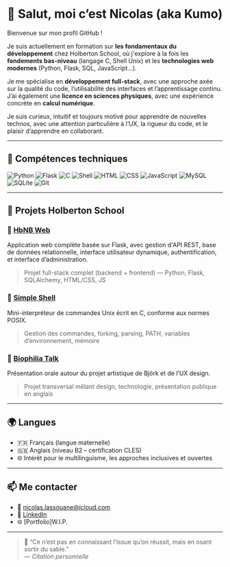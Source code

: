 # 👋 Salut, moi c’est Nicolas (aka Kumo)

Bienvenue sur mon profil GitHub !  

Je suis actuellement en formation sur **les fondamentaux du développement** chez Holberton School, où j'explore à la fois les **fondements bas-niveau** (langage C, Shell Unix) et les **technologies web modernes** (Python, Flask, SQL, JavaScript…).  

Je me spécialise en **développement full-stack**, avec une approche axée sur la qualité du code, l’utilisabilité des interfaces et l’apprentissage continu.  
J’ai également une **licence en sciences physiques**, avec une expérience concrète en **calcul numérique**.

Je suis curieux, intuitif et toujours motivé pour apprendre de nouvelles technos, avec une attention particulière à l’UX, la rigueur du code, et le plaisir d’apprendre en collaborant.

---

## 🧰 Compétences techniques

![Python](https://img.shields.io/badge/-Python-3776AB?logo=python&logoColor=white&style=for-the-badge)
![Flask](https://img.shields.io/badge/-Flask-000000?logo=flask&style=for-the-badge)
![C](https://img.shields.io/badge/-C-00599C?logo=c&logoColor=white&style=for-the-badge)
![Shell](https://img.shields.io/badge/-Shell-121011?logo=gnu-bash&logoColor=white&style=for-the-badge)
![HTML](https://img.shields.io/badge/-HTML5-E34F26?logo=html5&logoColor=white&style=for-the-badge)
![CSS](https://img.shields.io/badge/-CSS3-1572B6?logo=css3&logoColor=white&style=for-the-badge)
![JavaScript](https://img.shields.io/badge/-JavaScript-F7DF1E?logo=javascript&logoColor=black&style=for-the-badge)
![MySQL](https://img.shields.io/badge/-MySQL-4479A1?logo=mysql&logoColor=white&style=for-the-badge)
![SQLite](https://img.shields.io/badge/-SQLite-003B57?logo=sqlite&logoColor=white&style=for-the-badge)
![Git](https://img.shields.io/badge/-Git-F05032?logo=git&logoColor=white&style=for-the-badge)

---

## 🚀 Projets Holberton School

### 🔧 [HbNB Web](https://github.com/Kumo42/hbnb-web)
Application web complète basée sur Flask, avec gestion d'API REST, base de données relationnelle, interface utilisateur dynamique, authentification, et interface d’administration.  
> Projet full-stack complet (backend + frontend) — Python, Flask, SQLAlchemy, HTML/CSS, JS

### 🐚 [Simple Shell](https://github.com/Kumo42/simple_shell)
Mini-interpréteur de commandes Unix écrit en C, conforme aux normes POSIX.  
> Gestion des commandes, forking, parsing, PATH, variables d’environnement, mémoire

### 🧠 [Biophilia Talk](https://github.com/Kumo42/biophilia-keynote)
Présentation orale autour du projet artistique de Björk et de l’UX design.  
> Projet transversal mêlant design, technologie, présentation publique en anglais

---

## 🌍 Langues

- 🇫🇷 Français (langue maternelle)
- 🇬🇧 Anglais (niveau B2 – certification CLES)
- 🌐 Intérêt pour le multilinguisme, les approches inclusives et ouvertes

---

## 📫 Me contacter

- 📧 nicolas.lassouane@icloud.com
- 💼 [LinkedIn](https://www.linkedin.com/in/kumo42/)
- 🌐 [Portfolio]W.I.P.

---

> 🐢 “Ce n’est pas en connaissant l’issue qu’on réussit, mais en osant sortir du sable.”  
> — *Citation personnelle*

